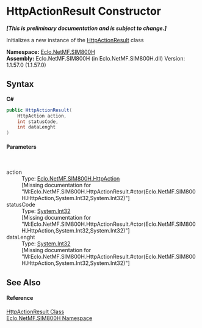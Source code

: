 # HttpActionResult Constructor 
 _**\[This is preliminary documentation and is subject to change.\]**_

Initializes a new instance of the <a href="T_Eclo_NetMF_SIM800H_HttpActionResult">HttpActionResult</a> class

**Namespace:**&nbsp;<a href="N_Eclo_NetMF_SIM800H">Eclo.NetMF.SIM800H</a><br />**Assembly:**&nbsp;Eclo.NetMF.SIM800H (in Eclo.NetMF.SIM800H.dll) Version: 1.1.57.0 (1.1.57.0)

## Syntax

**C#**<br />
``` C#
public HttpActionResult(
	HttpAction action,
	int statusCode,
	int dataLenght
)
```


#### Parameters
&nbsp;<dl><dt>action</dt><dd>Type: <a href="T_Eclo_NetMF_SIM800H_HttpAction">Eclo.NetMF.SIM800H.HttpAction</a><br />\[Missing <param name="action"/> documentation for "M:Eclo.NetMF.SIM800H.HttpActionResult.#ctor(Eclo.NetMF.SIM800H.HttpAction,System.Int32,System.Int32)"\]</dd><dt>statusCode</dt><dd>Type: <a href="http://msdn2.microsoft.com/en-us/library/td2s409d" target="_blank">System.Int32</a><br />\[Missing <param name="statusCode"/> documentation for "M:Eclo.NetMF.SIM800H.HttpActionResult.#ctor(Eclo.NetMF.SIM800H.HttpAction,System.Int32,System.Int32)"\]</dd><dt>dataLenght</dt><dd>Type: <a href="http://msdn2.microsoft.com/en-us/library/td2s409d" target="_blank">System.Int32</a><br />\[Missing <param name="dataLenght"/> documentation for "M:Eclo.NetMF.SIM800H.HttpActionResult.#ctor(Eclo.NetMF.SIM800H.HttpAction,System.Int32,System.Int32)"\]</dd></dl>

## See Also


#### Reference
<a href="T_Eclo_NetMF_SIM800H_HttpActionResult">HttpActionResult Class</a><br /><a href="N_Eclo_NetMF_SIM800H">Eclo.NetMF.SIM800H Namespace</a><br />